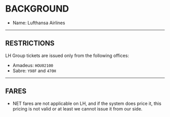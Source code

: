 # BACKGROUND

- Name: Lufthansa Airlines

---
## RESTRICTIONS

LH Group tickets are issued only from the following offices:
- Amadeus: `HOU02100`
- Sabre: `Y98F` and `470H`

---
## FARES

- NET fares are not applicable on LH, and if the system does price it, this pricing is not valid or at least we cannot issue it from our side.